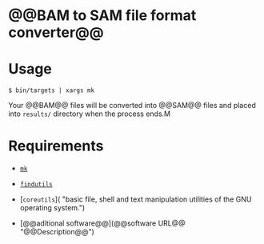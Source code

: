 @@BAM to SAM file format converter@@
===============

# Usage

```
$ bin/targets | xargs mk
```

Your @@BAM@@ files will be converted into @@SAM@@ files and placed into `results/` directory when the process ends.M

# Requirements

- [`mk`](http://doc.cat-v.org/bell_labs/mk/mk.pdf "A successor for `make`.")

- [`findutils`](https://www.gnu.org/software/findutils/ "Basic directory searching utilities of the GNU operating system.")

- [`coreutils`]( "basic file, shell and text manipulation utilities of the GNU operating system.")

- [@@aditional software@@](@@software URL@@ "@@Description@@")


